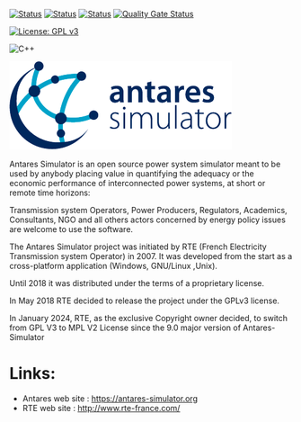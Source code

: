 [![Status][ubuntu_precompiled_svg]][ubuntu_precompiled_link] [![Status][windows_precompiled_svg]][windows_precompiled_link] [![Status][centos_precompiled_svg]][centos_precompiled_link] [![Quality Gate Status](https://sonarcloud.io/api/project_badges/measure?project=AntaresSimulatorTeam_Antares_Simulator&metric=alert_status)](https://sonarcloud.io/dashboard?id=AntaresSimulatorTeam_Antares_Simulator)

[![License: GPL v3](https://img.shields.io/badge/License-GPLv3-blue.svg)](https://www.gnu.org/licenses/gpl-3.0)

![C++](https://img.shields.io/badge/c++-%2300599C.svg?style=for-the-badge&logo=c%2B%2B&logoColor=white) 

![antares logo](assets/antares.png)


Antares Simulator is an open source power system simulator meant to be
used by anybody placing value in quantifying the adequacy or the
economic performance of interconnected power systems, at short or
remote time horizons:

Transmission system Operators, Power Producers, Regulators, Academics,
Consultants, NGO and all others actors concerned by energy policy issues
are welcome to use the software.

The Antares Simulator project was initiated by RTE (French Electricity
Transmission system Operator) in 2007. It was developed from the start
as a cross-platform application (Windows, GNU/Linux ,Unix).

Until 2018 it was distributed under the terms of a proprietary license.

In May 2018 RTE decided to release the project under the GPLv3 license.

In January 2024, RTE, as the exclusive Copyright owner decided, to switch from GPL V3 to MPL V2 License since the 9.0 major version of Antares-Simulator
# Links:

- Antares web site :  https://antares-simulator.org
- RTE web site  : http://www.rte-france.com/


[ubuntu_precompiled_svg]: https://github.com/AntaresSimulatorTeam/Antares_Simulator/workflows/Ubuntu%20CI%20(pre-compiled)/badge.svg
[ubuntu_precompiled_link]: https://github.com/AntaresSimulatorTeam/Antares_Simulator/actions?query=workflow%3A"Ubuntu%20CI%20(pre-compiled)"

[windows_precompiled_svg]: https://github.com/AntaresSimulatorTeam/Antares_Simulator/workflows/Windows%20CI%20(VCPKG%20and%20pre-compiled)/badge.svg
[windows_precompiled_link]: https://github.com/AntaresSimulatorTeam/Antares_Simulator/actions?query=workflow%3A"Windows%20CI%20(VCPKG%20and%20pre-compiled)"

[centos_precompiled_svg]: https://github.com/AntaresSimulatorTeam/Antares_Simulator/workflows/Centos7%20CI%20(pre-compiled)/badge.svg
[centos_precompiled_link]: https://github.com/AntaresSimulatorTeam/Antares_Simulator/actions?query=workflow%3A"Centos7%20CI%20(pre-compiled)"
